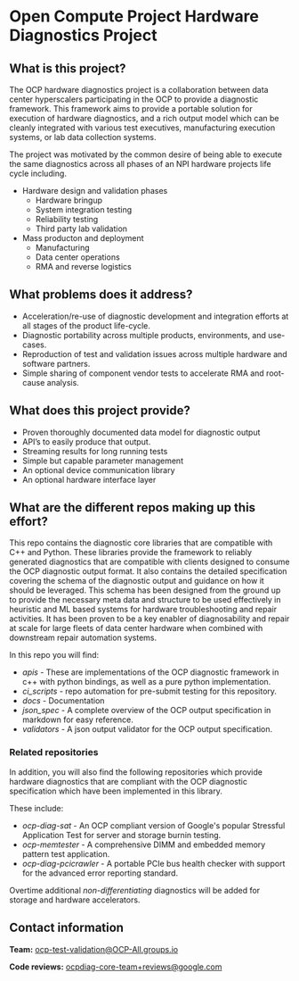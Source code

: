 # Open Compute Project Hardware Diagnostics Project

## What is this project?

The OCP hardware diagnostics project is a collaboration between data center hyperscalers participating in the OCP to provide a diagnostic framework.  This framework aims to provide a portable solution for execution of hardware diagnostics, and a rich output model which can be cleanly integrated with various test executives, manufacturing execution systems, or lab data collection systems.

The project was motivated by the common desire of being able to execute the same diagnostics across all phases of an NPI hardware projects life cycle including.

* Hardware design and validation phases
  * Hardware bringup
  * System integration testing
  * Reliability testing
  * Third party lab validation
* Mass producton and deployment
  * Manufacturing
  * Data center operations
  * RMA and reverse logistics

## What problems does it address?

* Acceleration/re-use of diagnostic development and integration efforts at all stages of the product life-cycle.
* Diagnostic portability across multiple products, environments, and use-cases.
* Reproduction of test and validation issues across multiple hardware and software partners.
* Simple sharing of component vendor tests to accelerate RMA and root-cause analysis.

## What does this project provide?

* Proven thoroughly documented data model for diagnostic output
* API’s to easily produce that output.
* Streaming results for long running tests
* Simple but capable parameter management
* An optional device communication library
* An optional hardware interface layer

## What are the different repos making up this effort?

This repo contains the diagnostic core libraries that are compatible with C++ and Python. These libraries provide the framework to reliably generated diagnostics that are compatible with clients designed to consume the OCP diagnostic output format.  It also contains the detailed specification covering the schema of the diagnostic output and guidance on how it should be leveraged.  This schema has been designed from the ground up to provide the necessary meta data and structure to be used effectively in heuristic and ML based systems for hardware troubleshooting and repair activities.  It has been proven to be a key enabler of diagnosability and repair at scale for large fleets of data center hardware when combined with downstream repair automation systems.

In this repo you will find:

* *apis* - These are implementations of the OCP diagnostic framework in c++ with python bindings, as well as a pure python implementation.
* *ci_scripts* - repo automation for pre-submit testing for this repository.
* *docs* - Documentation
* *json_spec* - A complete overview of the OCP output specification in markdown for easy reference.
* *validators* - A json output validator for the OCP output specification.

### Related repositories

In addition, you will also find the following repositories which provide hardware diagnostics that are compliant with the OCP diagnostic specification which have been implemented in this library.

These include:
* *ocp-diag-sat* - An OCP compliant version of Google's popular Stressful Application Test for server and storage burnin testing.
* *ocp-memtester* - A comprehensive DIMM and embedded memory pattern test application.
* *ocp-diag-pcicrawler* - A portable PCIe bus health checker with support for the advanced error reporting standard.

Overtime additional *non-differentiating* diagnostics will be added for storage and hardware accelerators.

## Contact information

**Team:** ocp-test-validation@OCP-All.groups.io

**Code reviews:** ocpdiag-core-team+reviews@google.com
